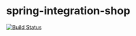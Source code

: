 # spring-integration-shop
[![Build Status](https://travis-ci.org/wkoszolko/spring-integration-shop.svg?branch=master)](https://travis-ci.org/wkoszolko/spring-integration-shop)
